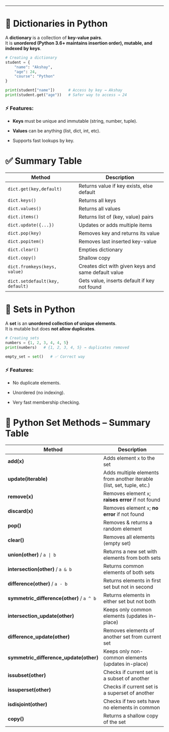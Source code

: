 
---

# 🔹 **Dictionaries in Python**

A **dictionary** is a collection of **key-value pairs**.  
It is **unordered (Python 3.6+ maintains insertion order), mutable, and indexed by keys**.

```python
# Creating a dictionary
student = {
    "name": "Akshay",
    "age": 24,
    "course": "Python"
}

print(student["name"])      # Access by key → Akshay
print(student.get("age"))   # Safer way to access → 24
```

### ⚡ Features:

- **Keys** must be unique and immutable (string, number, tuple).
    
- **Values** can be anything (list, dict, int, etc).
    
- Supports fast lookups by key.

# ✅ Summary Table

|Method|Description|
|---|---|
|`dict.get(key,default)`|Returns value if key exists, else default|
|`dict.keys()`|Returns all keys|
|`dict.values()`|Returns all values|
|`dict.items()`|Returns list of (key, value) pairs|
|`dict.update({...})`|Updates or adds multiple items|
|`dict.pop(key)`|Removes key and returns its value|
|`dict.popitem()`|Removes last inserted key-value|
|`dict.clear()`|Empties dictionary|
|`dict.copy()`|Shallow copy|
|`dict.fromkeys(keys, value)`|Creates dict with given keys and same default value|
|`dict.setdefault(key, default)`|Gets value, inserts default if key not found|

# 🔹 **Sets in Python**

A **set** is an **unordered collection of unique elements**.  
It is mutable but does **not allow duplicates**.

```python
# Creating sets
numbers = {1, 2, 3, 4, 4, 5}
print(numbers)   # {1, 2, 3, 4, 5} → duplicates removed

empty_set = set()   # ✅ Correct way
```

### ⚡ Features:

- No duplicate elements.
    
- Unordered (no indexing).
    
- Very fast membership checking.

# 📘 **Python Set Methods – Summary Table**

|Method|Description|
|---|---|
|**add(x)**|Adds element `x` to the set|
|**update(iterable)**|Adds multiple elements from another iterable (list, set, tuple, etc.)|
|**remove(x)**|Removes element `x`; **raises error** if not found|
|**discard(x)**|Removes element `x`; **no error** if not found|
|**pop()**|Removes & returns a random element|
|**clear()**|Removes all elements (empty set)|
|**union(other)** / `a \| b`|Returns a new set with elements from both sets|
|**intersection(other)** / `a & b`|Returns common elements of both sets|
|**difference(other)** / `a - b`|Returns elements in first set but not in second|
|**symmetric_difference(other)** / `a ^ b`|Returns elements in either set but not both|
|**intersection_update(other)**|Keeps only common elements (updates in-place)|
|**difference_update(other)**|Removes elements of another set from current set|
|**symmetric_difference_update(other)**|Keeps only non-common elements (updates in-place)|
|**issubset(other)**|Checks if current set is a subset of another|
|**issuperset(other)**|Checks if current set is a superset of another|
|**isdisjoint(other)**|Checks if two sets have no elements in common|
|**copy()**|Returns a shallow copy of the set|